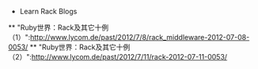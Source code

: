 * Learn Rack Blogs

** "Ruby世界：Rack及其它十例（1）":http://www.lycom.de/past/2012/7/8/rack_middleware-2012-07-08-0053/
** "Ruby世界：Rack及其它十例（2）":http://www.lycom.de/past/2012/7/11/rack-2012-07-11-0053/